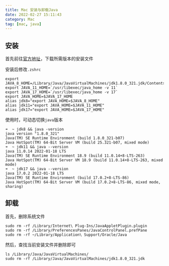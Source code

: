 ```yaml
---
title: Mac 安装与卸载Java
date: 2022-02-27 15:11:43
category: Mac
tag: [mac, java]
---
```


## 安装

首先前往[官方地址](https://www.oracle.com/java/technologies/downloads/)，下载所需版本的安装文件

安装后修改`.zshrc`

```shell
export JAVA_8_HOME=/Library/Java/JavaVirtualMachines/jdk1.8.0_321.jdk/Contents/Home
export JAVA_11_HOME=`/usr/libexec/java_home -v 11`
export JAVA_17_HOME=`/usr/libexec/java_home -v 17`
export JAVA_HOME=$JAVA_17_HOME
alias jdk8="export JAVA_HOME=$JAVA_8_HOME"
alias jdk11="export JAVA_HOME=$JAVA_11_HOME"
alias jdk17="export JAVA_HOME=$JAVA_17_HOME"
```

使用时，可动态切换`java`版本

```shell
➜  ~ jdk8 && java -version
java version "1.8.0_321"
Java(TM) SE Runtime Environment (build 1.8.0_321-b07)
Java HotSpot(TM) 64-Bit Server VM (build 25.321-b07, mixed mode)
➜  ~ jdk11 && java --version
java 11.0.14 2022-01-18 LTS
Java(TM) SE Runtime Environment 18.9 (build 11.0.14+8-LTS-263)
Java HotSpot(TM) 64-Bit Server VM 18.9 (build 11.0.14+8-LTS-263, mixed mode)
➜  ~ jdk17 && java --version
java 17.0.2 2022-01-18 LTS
Java(TM) SE Runtime Environment (build 17.0.2+8-LTS-86)
Java HotSpot(TM) 64-Bit Server VM (build 17.0.2+8-LTS-86, mixed mode, sharing)
```



## 卸载

首先，删除系统文件

```shell
sudo rm -rf /Library/Internet\ Plug-Ins/JavaAppletPlugin.plugin
sudo rm -rf /Library/PreferencesPanes/JavaControlPanel.prefPane
sudo rm -rf ~/Library/Application\ Support/Oracle/Java
```

然后，查找当前安装文件并删除即可

```shell
ls /Library/Java/JavaVirtualMachines/ 
sudo rm -rf /Library/Java/JavaVirtualMachines/jdk1.8.0_321.jdk
```

